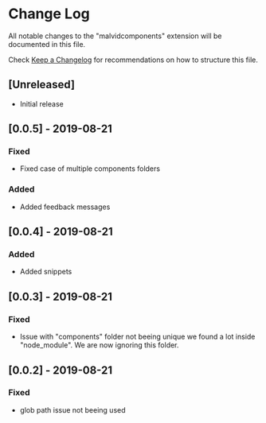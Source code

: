 # Change Log

All notable changes to the "malvidcomponents" extension will be documented in this file.

Check [Keep a Changelog](http://keepachangelog.com/) for recommendations on how to structure this file.

## [Unreleased]

- Initial release

## [0.0.5] - 2019-08-21
### Fixed
- Fixed case of multiple components folders
### Added
- Added feedback messages

## [0.0.4] - 2019-08-21
### Added
- Added snippets 

## [0.0.3] - 2019-08-21
### Fixed
- Issue with "components" folder not beeing unique we found a lot inside "node_module". We are now ignoring this folder.

## [0.0.2] - 2019-08-21
### Fixed
- glob path issue not beeing used